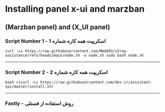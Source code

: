 # Installing panel x-ui and marzban
## ****(Marzban panel) and (X_UI panel)****

###  Script Number 1 - اسکریپت همه کاره شماره 1 

 ```
curl -Ls https://raw.githubusercontent.com/Mmdd93/v2ray-assistance/refs/heads/main/node.sh -o node.sh sudo bash node.sh
 ```
***
### Script Number 2 - اسکریپت همه کاره شماره 2 

`bash <(curl -Ls https://raw.githubusercontent.com/dev-ir/assistant-vps/master/install.sh)`
***
### Fastly - روش استفاده از فستلی 
